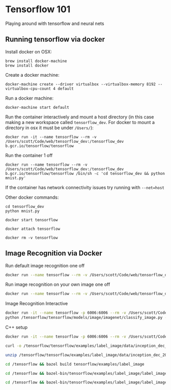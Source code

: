 # Tensorflow 101
Playing around with tensorflow and neural nets

## Running tensorflow via docker

Install docker on OSX:

```
brew install docker-machine
brew install docker
```

Create a docker machine:

```
docker-machine create --driver virtualbox --virtualbox-memory 8192 --virtualbox-cpu-count 4 default
```

Run a docker machine:

```
docker-machine start default
```

Run the container interactively and mount a host directory (in this case making a new workspace called `tensorflow_dev`. For docker to mount a directory in osx it must be under `/Users/`):

```
docker run -it --name tensorflow --rm -v /Users/scott/Code/web/tensorflow_dev:/tensorflow_dev b.gcr.io/tensorflow/tensorflow
```

Run the container 1 off

```
docker run --name tensorflow --rm -v /Users/scott/Code/web/tensorflow_dev:/tensorflow_dev b.gcr.io/tensorflow/tensorflow /bin/sh -c 'cd tensorflow_dev && python mnist.py'
```

If the container has network connectivity issues try running with `--net=host`

Other docker commands:

```
cd tensorflow_dev
python mnist.py

docker start tensorflow

docker attach tensorflow

docker rm -v tensorflow
```

## Image Recognition via Docker

Run default image recognition one off

```bash
docker run --name tensorflow --rm -v /Users/scott/Code/web/tensorflow_dev:/tensorflow_dev b.gcr.io/tensorflow/tensorflow:latest-devel /bin/sh -c 'python /tensorflow/tensorflow/models/image/imagenet/classify_image.py'
```

Run image recognition on your own image one off

```bash
docker run --name tensorflow --rm -v /Users/scott/Code/web/tensorflow_dev:/tensorflow_dev b.gcr.io/tensorflow/tensorflow:latest-devel /bin/sh -c 'python /tensorflow/tensorflow/models/image/imagenet/classify_image.py --image_file /tensorflow_dev/IMG_20151213_171152.jpg'
```

Image Recognition Interactive

```bash
docker run -it --name tensorflow -p 6006:6006 --rm -v /Users/scott/Code/web/tensorflow_dev:/tensorflow_dev b.gcr.io/tensorflow/tensorflow:latest-devel
python /tensorflow/tensorflow/models/image/imagenet/classify_image.py --image_file /tensorflow_dev/IMG_20151213_171152.jpg
```

C++ setup

```bash
docker run -it --name tensorflow -p 6006:6006 --rm -v /Users/scott/Code/web/tensorflow_dev:/tensorflow_dev b.gcr.io/tensorflow/tensorflow:latest-devel

curl -o /tensorflow/tensorflow/examples/label_image/data/inception_dec_2015.zip https://storage.googleapis.com/download.tensorflow.org/models/inception_dec_2015.zip

unzip /tensorflow/tensorflow/examples/label_image/data/inception_dec_2015.zip -d /tensorflow/tensorflow/examples/label_image/data/

cd /tensorflow && bazel build tensorflow/examples/label_image

cd /tensorflow && bazel-bin/tensorflow/examples/label_image/label_image

cd /tensorflow && bazel-bin/tensorflow/examples/label_image/label_image --image=/tensorflow_dev/IMG_20151214_132804.jpg
```



